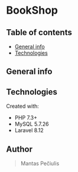 # BookShop

## Table of contents

-   [General info](#general-info)
-   [Technologies](#technologies)

## General info

## Technologies

Created with:

-   PHP 7.3+
-   MySQL 5.7.26
-   Laravel 8.12

## Author

> Mantas Pečiulis
